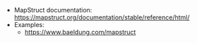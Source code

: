 * MapStruct documentation: https://mapstruct.org/documentation/stable/reference/html/
* Examples:
    * https://www.baeldung.com/mapstruct
